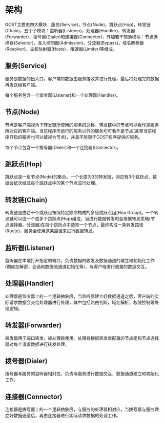 # 架构

GOST主要由四大模块：服务(Service)，节点(Node)，跳跃点(Hop)，转发链(Chain)，五个子模块：监听器(Listener)，处理器(Handler)，转发器(Forwarder)，拨号器(Dialer)和连接器(Connector)，外加若干辅助模块：节点选择器(Selector)，准入控制器(Admission)，分流器(Bypass)，域名解析器(Resolver)，主机映射器(Hosts)，限速器(Limiter)等组成。

## 服务(Service)

服务是数据的出入口，客户端的数据由服务接收并进行处理，最后将处理完的数据再发送给客户端。

每个服务包含一个监听器(Listener)和一个处理器(Handler)。

## 节点(Node)

节点是客户端视角下转发链所使用的服务的总称，转发链中的节点可以看作是服务所对应的客户端。当前程序所运行的服务以外的服务均可看作是节点(甚至当前程序开启的服务也可以被视为节点)，并且不局限于GOST程序提供的服务。

每个节点包含一个拨号器(Dialer)和一个连接器(Connector)。

## 跳跃点(Hop)

 跳跃点是一组节点(Node)的集合。一个长度为3的转发链，对应有3个跳跃点，数据会依次经过每个跳跃点中的某个节点进行处理。

## 转发链(Chain)

转发链是由若干个跳跃点按照特定顺序构成的多级跳跃点组(Hop Group)。一个转发链可以由一个或多个跳跃点(Hop)组成，当进行数据转发时会根据转发策略(节点选择器，分流器)在每个跳跃点中选取一个节点，最终构成一条转发路径(Route)，服务会使用这条路径来进行数据转发。

## 监听器(Listener)

监听器在本地打开指定的端口，负责数据的收发及数据通道的建立和初始化工作(例如加解密，会话和数据流通道初始化等)，与客户端进行直接的数据交互。

## 处理器(Handler)

处理器是监听器上的一个逻辑抽象层，当监听器建立好数据通道之后，客户端的实际请求数据会交给处理器进行处理，其中包括路由判断，域名解析，权限控制等处理逻辑。

## 转发器(Forwarder)

转发器用于端口转发，被处理器使用。处理器根据转发器配置的节点组和节点选择器对每个请求数据进行转发处理。

## 拨号器(Dialer)

拨号器与服务的监听器相对应，负责与服务进行数据交互，数据通道建立和初始化工作。

## 连接器(Connector)

连接器是拨号器上的一个逻辑抽象层，与服务的处理器相对应，当拨号器与服务建立好数据通道后，再由连接器进行实际请求数据的处理工作。